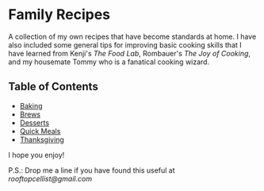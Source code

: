 # Family Recipes

A collection of my own recipes that have become standards at home.  I have also included some general tips for improving basic cooking skills that I have learned from Kenji's _The Food Lab_, Rombauer's _The Joy of Cooking_, and my housemate Tommy who is a fanatical cooking wizard.  

## Table of Contents

* [Baking](./baking/README.md)
* [Brews](./brews/README.md)
* [Desserts](./desserts/README.md)
* [Quick Meals](./quick-meals/README.md)
* [Thanksgiving](./thanksgiving/README.md)

I hope you enjoy!

P.S.: Drop me a line if you have found this useful at _rooftopcellist@gmail.com_  

